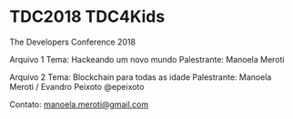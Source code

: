 # TDC2018 TDC4Kids
The Developers Conference 2018

Arquivo 1
Tema: Hackeando um novo mundo
Palestrante: Manoela Meroti


Arquivo 2
Tema: Blockchain para todas as idade
Palestrante: Manoela Meroti / Evandro Peixoto @epeixoto

Contato: manoela.meroti@gmail.com
